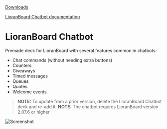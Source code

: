 [Downloads](https://github.com/Melonax/LioranBoard-Chatbot/releases)

[LioranBoard Chatbot documentation](https://github.com/Melonax/LioranBoard-Chatbot/blob/main/LioranBoard%20Chatbot%20Documentation.pdf)

# LioranBoard Chatbot
Premade deck for LioranBoard with several features common in chatbots:

* Chat commands (without needing extra buttons)
* Counters
* Giveaways
* Timed messages
* Queues
* Quotes
* Welcome events

> **NOTE:** To update from a prior version, delete the LioranBoard Chatbot deck and re-add it.
> **NOTE:** The chatbot requires LioranBoard version 2.07.6 or higher

![Screenshot](https://i.imgur.com/A8WZ69u.jpeg)
